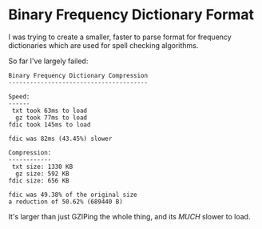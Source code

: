 # Binary Frequency Dictionary Format

I was trying to create a smaller, faster to parse format for
frequency dictionaries which are used for spell checking algorithms.

So far I've largely failed:

```text
Binary Frequency Dictionary Compression
---------------------------------------

Speed:
------
 txt took 63ms to load
  gz took 77ms to load
fdic took 145ms to load

fdic was 82ms (43.45%) slower 

Compression:
------------
 txt size: 1330 KB
  gz size: 592 KB
fdic size: 656 KB

fdic was 49.38% of the original size
a reduction of 50.62% (689440 B)
```

It's larger than just GZIPing the whole thing, and its _MUCH_ slower to load.